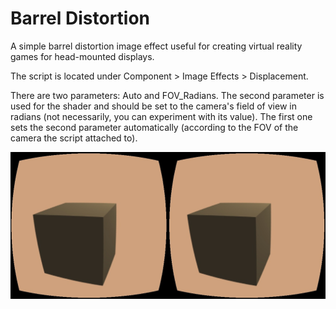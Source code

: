 Barrel Distortion
===
A simple barrel distortion image effect useful for creating virtual reality games for head-mounted displays. 

The script is located under Component > Image Effects > Displacement.

There are two parameters: Auto and FOV_Radians.
The second parameter is used for the shader and should be set to the camera's field of view in radians (not necessarily, you can experiment with its value).
The first one sets the second parameter automatically (according to the FOV of the camera the script attached to).

![screenshot](Screenshot.jpg?raw=true)